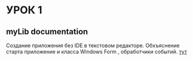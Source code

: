 # УРОК 1
## myLib documentation
Создание приложения без IDE в текстовом редакторе. Обхъяснение старта приложение
и класса Windows Form , обработчики событий.
[тут](windowsform-simple-app/)
